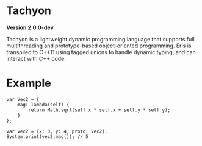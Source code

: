 # Tachyon

**Version 2.0.0-dev**

Tachyon is a lightweight dynamic programming language that supports full multithreading and prototype-based object-oriented programming. Eris is transpiled to C++11 using tagged unions to handle dynamic typing, and can interact with C++ code.


# Example
```
var Vec2 = {
    mag: lambda(self) {
        return Math.sqrt(self.x * self.x + self.y * self.y);
    }
};

var vec2 = {x: 3, y: 4, proto: Vec2};
System.print(vec2.mag()); // 5
```